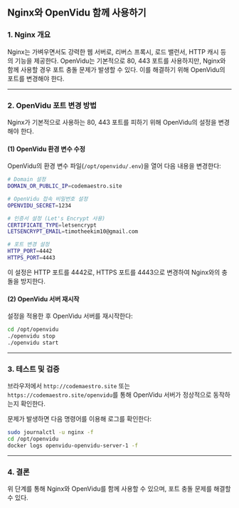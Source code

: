 ## Nginx와 OpenVidu 함께 사용하기

### 1. Nginx 개요

Nginx는 가벼우면서도 강력한 웹 서버로, 리버스 프록시, 로드 밸런서, HTTP 캐시 등의 기능을 제공한다. OpenVidu는 기본적으로 80, 443 포트를 사용하지만, Nginx와 함께 사용할 경우 포트 충돌 문제가 발생할 수 있다. 이를 해결하기 위해 OpenVidu의 포트를 변경해야 한다.

---

### 2. OpenVidu 포트 변경 방법

Nginx가 기본적으로 사용하는 80, 443 포트를 피하기 위해 OpenVidu의 설정을 변경해야 한다.

#### (1) OpenVidu 환경 변수 수정

OpenVidu의 환경 변수 파일(`/opt/openvidu/.env`)을 열어 다음 내용을 변경한다:

```bash
# Domain 설정
DOMAIN_OR_PUBLIC_IP=codemaestro.site

# OpenVidu 접속 비밀번호 설정
OPENVIDU_SECRET=1234

# 인증서 설정 (Let's Encrypt 사용)
CERTIFICATE_TYPE=letsencrypt
LETSENCRYPT_EMAIL=timotheekim10@gmail.com

# 포트 변경 설정
HTTP_PORT=4442
HTTPS_PORT=4443
```

이 설정은 HTTP 포트를 4442로, HTTPS 포트를 4443으로 변경하여 Nginx와의 충돌을 방지한다.

#### (2) OpenVidu 서버 재시작

설정을 적용한 후 OpenVidu 서버를 재시작한다:

```bash
cd /opt/openvidu
./openvidu stop
./openvidu start
```

---

### 3. 테스트 및 검증

브라우저에서 `http://codemaestro.site` 또는 `https://codemaestro.site/openvidu`를 통해 OpenVidu 서버가 정상적으로 동작하는지 확인한다.

문제가 발생하면 다음 명령어를 이용해 로그를 확인한다:

```bash
sudo journalctl -u nginx -f
cd /opt/openvidu
docker logs openvidu-openvidu-server-1 -f
```

---

### 4. 결론

위 단계를 통해 Nginx와 OpenVidu를 함께 사용할 수 있으며, 포트 충돌 문제를 해결할 수 있다.
